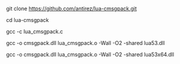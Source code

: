 git clone https://github.com/antirez/lua-cmsgpack.git

cd lua-cmsgpack

gcc -c lua_cmsgpack.c

gcc -o cmsgpack.dll lua_cmsgpack.o  -Wall -O2 -shared lua53.dll

gcc -o cmsgpack.dll lua_cmsgpack.o  -Wall -O2 -shared lua53x64.dll